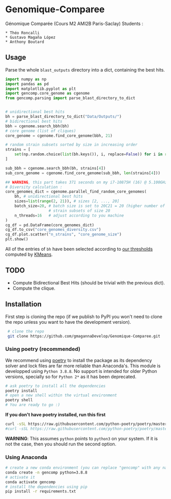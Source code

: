 # Genomique-Comparee

Génomique Comparée (Cours M2 AMI2B Paris-Saclay)
Students :

    * Théo Roncalli
    * Gustavo Magaña López
    * Anthony Boutard
    
    
## Usage 

Parse the whole `blast_outputs` directory into a dict, containing the best hits.
```python
import numpy as np
import pandas as pd
import matplotlib.pyplot as plt
import gencomp.core_genome as cgenome
from gencomp.parsing import parse_blast_directory_to_dict


# unidirectional best hits
bh = parse_blast_directory_to_dict("Data/Outputs/")
# bidirectional best hits
bbh = cgenome.search_bbh(bh)
# core genome (list of cliques)
core_genome = cgenome.find_core_genome(bbh, 21)

# random strain subsets sorted by size in increasing order
strains = [
    set(np.random.choice(list(bh.keys()), i, replace=False)) for i in range(2, 21)
]

sub_bbh = cgenome.search_bbh(bh, strains[4])
sub_core_genome = cgenome.find_core_genome(sub_bbh, len(strains[4]))

## WARNING, this part takes 371 seconds on my i7-10875H (16) @ 5.100GHz
# Diversity calculation :
core_genomes_dict = cgenome.parallel_find_random_core_genomes(
    bh, # unidirectional best hits
    sizes=list(range(2, 21)), # sizes [2, ..., 20]
    batch_size=20, # batch size is set to 20C21 = 20 (higher number of repetitions implies duplicates on 
                   # strain subsets of size 20
    n_threads=16   # adjust according to you machine
)
cg_df = pd.DataFrame(core_genomes_dict)
cg_df.to_csv("core_genomes_diversity.csv")
cg_df.plot.scatter("n_strains", "core_genome_size")
plt.show()
```

All of the entries of `bh` have been selected according to [our thresholds](https://github.com/gmagannaDevelop/Genomique-Comparee/tree/main/Figures) computed by [KMeans](https://scikit-learn.org/stable/modules/generated/sklearn.cluster.KMeans.html?highlight=kmeans#sklearn.cluster.KMeans).


## TODO 
 
* Compute Bidirectional Best Hits (should be trivial with the previous dict).
* Compute the clique.


## Installation

First step is cloning the repo (if we publish to PyPI you won't need to clone the repo unless you want to have the development version).
```bash
 # clone the repo
 git clone https://github.com/gmagannaDevelop/Genomique-Comparee.git
```

### Using poetry (recommended)
 
 We recommend using [poetry](https://python-poetry.org/) to install the package as its dependency solver and lock files
 are far more reliable than Anaconda's. This module is developped using `Python 3.8.8`. No support is intended for older Python versions, specially 
 so for `Python 2*` as it has been deprecated.
 
  ```bash
 # ask poetry to install all the dependencies
 poetry install
 # open a new shell within the virtual environment
 poetry shell
 # You are ready to go :)
 ```
 
 **If you don't have poetry installed, run this first**
 ```bash
 curl -sSL https://raw.githubusercontent.com/python-poetry/poetry/master/install-poetry.py | python -
 #curl -sSL https://raw.githubusercontent.com/python-poetry/poetry/master/install-poetry.py | python3 -
 ```
  **WARNING**: This assumes `python` points to `python3` on your system. If it is not the case, then you should run the second option.
 
 ### Using Anaconda
 
 ```bash
 # create a new conda environment (you can replace "gencomp" with any name you like)
 conda create -n gencomp python=3.8.8
 # activate it 
 conda activate gencomp
 # install the dependencies using pip
 pip install -r requirements.txt
 ```
 

